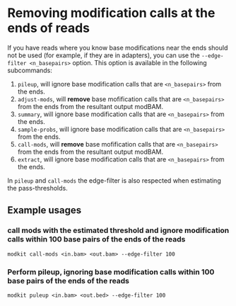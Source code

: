 # Removing modification calls at the ends of reads

If you have reads where you know base modifications near the ends should not be used (for example, if they are in adapters), you can use the `--edge-filter <n_basepairs>` option. This option is available in the following subcommands:

1. `pileup`, will ignore base modification calls that are `<n_basepairs>` from the ends.
2. `adjust-mods`, will **remove** base mofification calls that are `<n_basepairs>` from the ends from the resultant output modBAM.
3. `summary`, will ignore base modification calls that are `<n_basepairs>` from the ends.
4. `sample-probs`, will ignore base modification calls that are `<n_basepairs>` from the ends.
5. `call-mods`, will **remove** base mofification calls that are `<n_basepairs>` from the ends from the resultant output modBAM.
6. `extract`, will ignore base modification calls that are `<n_basepairs>` from the ends.

In `pileup` and `call-mods` the edge-filter is also respected when estimating the pass-thresholds.

## Example usages

### call mods with the estimated threshold and ignore modification calls within 100 base pairs of the ends of the reads
```
modkit call-mods <in.bam> <out.bam> --edge-filter 100
```

### Perform pileup, ignoring base modification calls within 100 base pairs of the ends of the reads
```
modkit puleup <in.bam> <out.bed> --edge-filter 100
```
